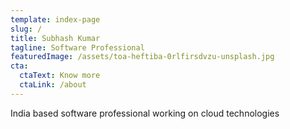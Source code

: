 ```yaml
---
template: index-page
slug: /
title: Subhash Kumar
tagline: Software Professional
featuredImage: /assets/toa-heftiba-0rlfirsdvzu-unsplash.jpg
cta:
  ctaText: Know more
  ctaLink: /about
---
```

India based software professional working on cloud technologies